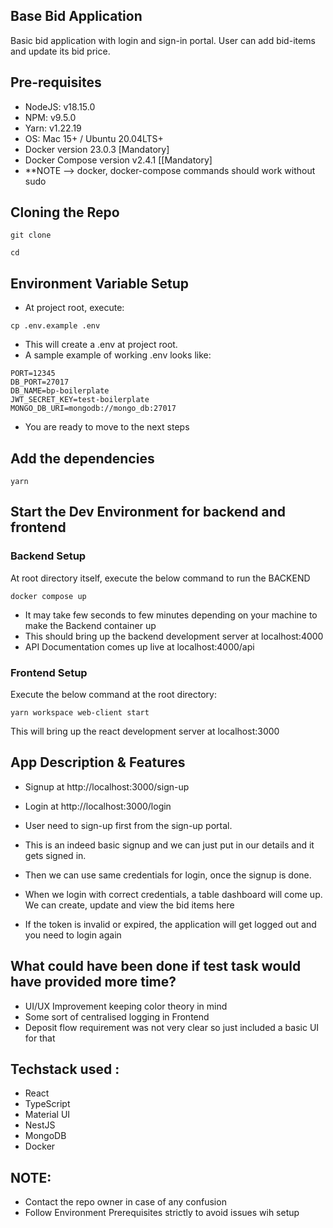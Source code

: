 ## Base Bid Application

Basic bid application with login and sign-in portal.
User can add bid-items and update its bid price.

## Pre-requisites

- NodeJS: v18.15.0
- NPM: v9.5.0
- Yarn: v1.22.19
- OS: Mac 15+ / Ubuntu 20.04LTS+
- Docker version 23.0.3 [Mandatory]
- Docker Compose version v2.4.1 [[Mandatory]
- \*\*NOTE --> docker, docker-compose commands should work without sudo

## Cloning the Repo

```
git clone
```

```
cd
```

## Environment Variable Setup

- At project root, execute:

```
cp .env.example .env
```

- This will create a .env at project root.
- A sample example of working .env looks like:

```
PORT=12345
DB_PORT=27017
DB_NAME=bp-boilerplate
JWT_SECRET_KEY=test-boilerplate
MONGO_DB_URI=mongodb://mongo_db:27017
```

- You are ready to move to the next steps

## Add the dependencies

```
yarn
```

## Start the Dev Environment for backend and frontend

### Backend Setup

At root directory itself, execute the below command to run the BACKEND

```
docker compose up
```

- It may take few seconds to few minutes depending on your machine to make the Backend container up
- This should bring up the backend development server at localhost:4000
- API Documentation comes up live at localhost:4000/api

### Frontend Setup

Execute the below command at the root directory:

```
yarn workspace web-client start

```

This will bring up the react development server at localhost:3000

## App Description & Features

- Signup at http://localhost:3000/sign-up
- Login at http://localhost:3000/login

- User need to sign-up first from the sign-up portal.
- This is an indeed basic signup and we can just put in our details and it gets signed in.
- Then we can use same credentials for login, once the signup is done.
- When we login with correct credentials, a table dashboard will come up. We can create, update and view the bid items here
- If the token is invalid or expired, the application will get logged out and you need to login again

## What could have been done if test task would have provided more time?

- UI/UX Improvement keeping color theory in mind
- Some sort of centralised logging in Frontend
- Deposit flow requirement was not very clear so just included a basic UI for that

## Techstack used :

- React
- TypeScript
- Material UI
- NestJS
- MongoDB
- Docker

## NOTE:

- Contact the repo owner in case of any confusion
- Follow Environment Prerequisites strictly to avoid issues wih setup
